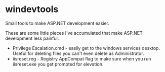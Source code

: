 windevtools
===========

Small tools to make ASP.NET development easier.

These are some little pieces I've accumulated that make ASP.NET development less painful.

* Privilege Escalation.cmd - easily get to the windows services desktop. Useful for deleting files you can't even delete as Administrator.
* iisreset.reg - Registry AppCompat flag to make sure when you run iisreset.exe you get prompted for elevation.